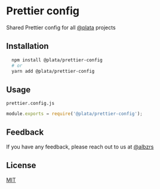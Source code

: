 # Prettier config

Shared Prettier config for all [@plata](https://github.com/platadev) projects

## Installation

```bash
  npm install @plata/prettier-config
  # or
  yarn add @plata/prettier-config
```

## Usage

`prettier.config.js`

```typescript
module.exports = require('@plata/prettier-config');
```

## Feedback

If you have any feedback, please reach out to us at [@albzrs](https://twitter.com/albzrs)

## License

[MIT](https://choosealicense.com/licenses/mit/)

```

```
